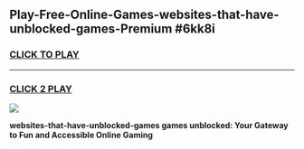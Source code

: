 
## Play-Free-Online-Games-websites-that-have-unblocked-games-Premium #6kk8i
<h3>
<a href="https://premium.freeplayer.one?title=websites-that-have-unblocked-games&ref=8M">CLICK TO PLAY</a></h3>
<hr>

<h3>
<a href="https://premium.freeplayer.one?title=websites-that-have-unblocked-games&ref=8M">CLICK 2 PLAY</a>
  
</h3>

<a href="https://premium.freeplayer.one?title=websites-that-have-unblocked-games&ref=8M"><img src="https://clearcache.store/games.png"></a>


**websites-that-have-unblocked-games games unblocked: Your Gateway to Fun and Accessible Online Gaming**
